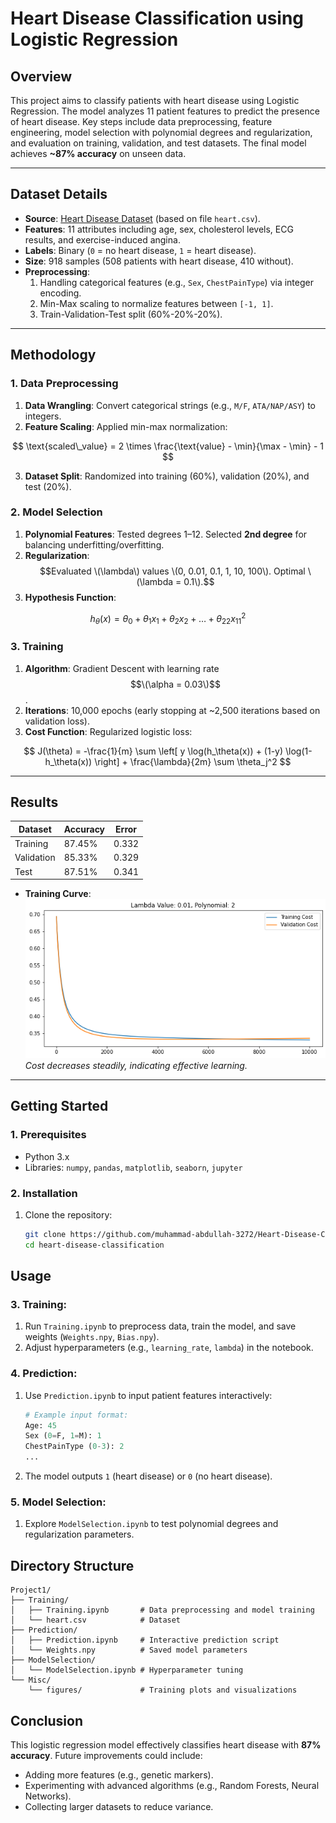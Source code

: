 # Heart Disease Classification using Logistic Regression

## Overview
This project aims to classify patients with heart disease using Logistic Regression. The model analyzes 11 patient features to predict the presence of heart disease. Key steps include data preprocessing, feature engineering, model selection with polynomial degrees and regularization, and evaluation on training, validation, and test datasets. The final model achieves **~87% accuracy** on unseen data.

---

## Dataset Details
- **Source**: [Heart Disease Dataset](https://www.kaggle.com/datasets/johnsmith88/heart-disease-dataset) (based on file `heart.csv`).
- **Features**: 11 attributes including age, sex, cholesterol levels, ECG results, and exercise-induced angina.
- **Labels**: Binary (`0` = no heart disease, `1` = heart disease).
- **Size**: 918 samples (508 patients with heart disease, 410 without).
- **Preprocessing**:
  1. Handling categorical features (e.g., `Sex`, `ChestPainType`) via integer encoding.
  2. Min-Max scaling to normalize features between `[-1, 1]`.
  3. Train-Validation-Test split (60%-20%-20%).

---

## Methodology
### 1. Data Preprocessing
1. **Data Wrangling**: Convert categorical strings (e.g., `M/F`, `ATA/NAP/ASY`) to integers.
2. **Feature Scaling**: Applied min-max normalization:
   
$$
\text{scaled\_value} = 2 \times \frac{\text{value} - \min}{\max - \min} - 1
$$
   
3. **Dataset Split**: Randomized into training (60%), validation (20%), and test (20%).

### 2. Model Selection
1. **Polynomial Features**: Tested degrees 1–12. Selected **2nd degree** for balancing underfitting/overfitting.
2. **Regularization**: $$Evaluated \(\lambda\) values \(0, 0.01, 0.1, 1, 10, 100\). Optimal \(\lambda = 0.1\).$$
3. **Hypothesis Function**:
   
$$
h_\theta(x) = \theta_0 + \theta_1x_1 + \theta_2x_2 + \dots + \theta_{22}x_{11}^2
$$
   
### 3. Training
1. **Algorithm**: Gradient Descent with learning rate $$\(\alpha = 0.03\)$$.
2. **Iterations**: 10,000 epochs (early stopping at ~2,500 iterations based on validation loss).
3. **Cost Function**: Regularized logistic loss:
   
$$
J(\theta) = -\frac{1}{m} \sum \left[ y \log(h_\theta(x)) + (1-y) \log(1-h_\theta(x)) \right] + \frac{\lambda}{2m} \sum \theta_j^2
$$

---

## Results
| Dataset       | Accuracy | Error  |
|---------------|----------|--------|
| Training      | 87.45%   | 0.332  |
| Validation    | 85.33%   | 0.329  |
| Test          | 87.51%   | 0.341  |

- **Training Curve**:  
  ![Training Curve](Misc/lam_0.01_poly_2.png)  
  *Cost decreases steadily, indicating effective learning.*

---

## Getting Started
### 1. Prerequisites
- Python 3.x
- Libraries: `numpy`, `pandas`, `matplotlib`, `seaborn`, `jupyter`

### 2. Installation
1. Clone the repository:
   ```bash
   git clone https://github.com/muhammad-abdullah-3272/Heart-Disease-Classification-Using-Logistic-Regression.git
   cd heart-disease-classification
   ```

## Usage

### 3. Training:
1. Run `Training.ipynb` to preprocess data, train the model, and save weights (`Weights.npy`, `Bias.npy`).
2. Adjust hyperparameters (e.g., `learning_rate`, `lambda`) in the notebook.

### 4. Prediction:
1. Use `Prediction.ipynb` to input patient features interactively:
   ```python
   # Example input format:
   Age: 45
   Sex (0=F, 1=M): 1
   ChestPainType (0-3): 2
   ...
   ```
2. The model outputs `1` (heart disease) or `0` (no heart disease).

### 5. Model Selection:
1. Explore `ModelSelection.ipynb` to test polynomial degrees and regularization parameters.

## Directory Structure

```
Project1/
├── Training/
│   ├── Training.ipynb       # Data preprocessing and model training
│   └── heart.csv            # Dataset
├── Prediction/
│   ├── Prediction.ipynb     # Interactive prediction script
│   └── Weights.npy          # Saved model parameters
├── ModelSelection/
│   └── ModelSelection.ipynb # Hyperparameter tuning
└── Misc/
    └── figures/             # Training plots and visualizations
```

## Conclusion

This logistic regression model effectively classifies heart disease with **87% accuracy**. Future improvements could include:

- Adding more features (e.g., genetic markers).
- Experimenting with advanced algorithms (e.g., Random Forests, Neural Networks).
- Collecting larger datasets to reduce variance.
